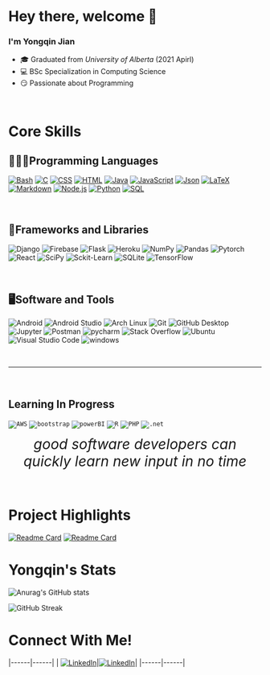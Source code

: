 # Hey there, welcome 👋

### I'm Yongqin Jian  
- 🎓 Graduated from *University of Alberta* (2021 Apirl)  
- 💻 BSc Specialization in Computing Science  
- 😏 Passionate about Programming  

<br>

# Core Skills
## 👨🏻‍💻Programming Languages

<p>
<a href="https://www.gnu.org/software/bash/"><img alt="Bash" src="https://img.shields.io/badge/Bash-121011?style=for-the-badge&logo=gnu-bash&logoColor=white"></a>
<a href="http://www.open-std.org/jtc1/sc22/wg14/"><img alt="C" src="https://custom-icon-badges.herokuapp.com/badge/C-blue?style=for-the-badge&logo=c-in-hexagon&logoColor=white"></a>
<a href="https://www.w3schools.com/css/"><img alt="CSS" src="https://img.shields.io/badge/CSS-1572B6?style=for-the-badge&logo=css3&logoColor=white"></a>
<a href="https://www.w3schools.com/html/"><img alt="HTML" src="https://img.shields.io/badge/HTML-E34F26?style=for-the-badge&logo=html5&logoColor=white"></a>
<a href="https://www.java.com/en/"><img alt="Java" src="https://img.shields.io/badge/Java-007396?style=for-the-badge&logo=java&logoColor=white"></a>
<a href="https://www.javascript.com/"><img alt="JavaScript" src="https://img.shields.io/badge/JavaScript-F7DF1E?style=for-the-badge&logo=javascript&logoColor=black"></a>
<a href="https://www.json.org/json-en.html"><img alt="Json" src="https://img.shields.io/badge/-Json-%23808080?style=for-the-badge&logo=json"></a>
<a href="https://www.latex-project.org/"><img alt="LaTeX" src="https://img.shields.io/badge/LaTeX-008080?style=for-the-badge&logo=LaTeX&logoColor=white"></a>
<a href="https://daringfireball.net/projects/markdown/basics"><img alt="Markdown" src="https://img.shields.io/badge/Markdown-000000?style=for-the-badge&logo=markdown&logoColor=white"></a>
<a href="https://nodejs.org/en/"><img alt="Node.js" src="https://img.shields.io/badge/Node.js-43853D?style=for-the-badge&logo=node.js&logoColor=white"></a>
<a href="https://www.python.org/"><img alt="Python" src="https://img.shields.io/badge/Python-14354C?style=for-the-badge&logo=python&logoColor=white"></a>
<a href="https://www.w3schools.com/sql/"><img alt="SQL" src="https://custom-icon-badges.herokuapp.com/badge/SQL-025E8C?style=for-the-badge&logo=database&logoColor=white"></a>

</p><br>

## 🧰Frameworks and Libraries
<p>
<img alt="Django" src="https://img.shields.io/badge/Django-1AD75C?style=for-the-badge&logo=django">
<img alt="Firebase" src="https://img.shields.io/badge/Firebase-C28E0D?style=for-the-badge&logo=firebase">
<img alt="Flask" src="https://img.shields.io/badge/Flask-grey?style=for-the-badge&logo=flask&logoColor=white">
<img alt="Heroku" src="https://img.shields.io/badge/Heroku-430098?style=for-the-badge&logo=heroku&logoColor=white">
<img alt="NumPy" src="https://img.shields.io/badge/Numpy-013243?style=for-the-badge&logo=numpy">
<img alt="Pandas" src="https://img.shields.io/badge/Pandas-150458?style=for-the-badge&logo=pandas&logoColor=white">
<img alt="Pytorch" src="https://img.shields.io/badge/Pytorch-E7E8DE?style=for-the-badge&logo=pytorch">
<img alt="React" src="https://img.shields.io/badge/React-20232a?style=for-the-badge&logo=react&logoColor=%2361DAFB">
<img alt="SciPy" src="https://img.shields.io/badge/SciPy-8CAAE6?style=for-the-badge&logo=SciPy&logoColor=white">
<img alt="Sckit-Learn" src="https://img.shields.io/badge/Sckit--Learn-F7931E?style=for-the-badge&logo=Scikit-learn&logoColor=white">
<img alt="SQLite" src="https://img.shields.io/badge/-SQLite-659CC1?style=for-the-badge&logo=sqlite">
<img alt="TensorFlow" src="https://img.shields.io/badge/TensorFlow-FF6F00?style=for-the-badge&logo=TensorFlow&logoColor=white">
</p><br>

## 🖥️Software and Tools
<p>
<img alt="Android" src="https://img.shields.io/badge/Android-3DDC84?style=for-the-badge&logo=android&logoColor=white">
<img alt="Android Studio" src="https://img.shields.io/badge/Android%20Studio-green?style=for-the-badge&logo=android-studio&logoColor=white">
<img alt="Arch Linux" src="https://img.shields.io/badge/Linux-FCC624?style=for-the-badge&logo=linux&logoColor=white">
<img alt="Git" src="https://img.shields.io/badge/Git-F05033.svg?style=for-the-badge&logo=git&logoColor=white">
<img alt="GitHub Desktop" src="https://img.shields.io/badge/github desktop-181717?style=for-the-badge&logo=github&logoColor=white">
<img alt="Jupyter" src="https://img.shields.io/badge/Jupyter-F37626.svg?style=for-the-badge&logo=Jupyter&logoColor=white">
<img alt="Postman" src="https://img.shields.io/badge/Postman-FF6C37?style=for-the-badge&logo=postman&logoColor=white">
<img alt="pycharm" src="https://img.shields.io/badge/pycharm-1AD117?style=for-the-badge&logo=pycharm&logoColor=black">
<img alt="Stack Overflow" src="https://img.shields.io/badge/-Stack%20Overflow-FE7A16?style=for-the-badge&logo=stack-overflow&logoColor=white">
<img alt="Ubuntu" src="https://img.shields.io/badge/ubuntu-E95420?style=for-the-badge&logo=ubuntu&logoColor=white">
<img alt="Visual Studio Code" src="https://img.shields.io/badge/Visual%20Studio%20Code-0078d7.svg?style=for-the-badge&logo=visual-studio-code&logoColor=white">
<img alt="windows" src="https://img.shields.io/badge/windows-0078D6?style=for-the-badge&logo=windows&logoColor=white">
</p>

<br>

----
<br>

## Learning In Progress
<code><img alt="AWS" src="https://www.vectorlogo.zone/logos/amazon_aws/amazon_aws-ar21.svg"></code>
<code><img alt="bootstrap" src="https://www.vectorlogo.zone/logos/getbootstrap/getbootstrap-ar21.svg"></code>
<code><img alt="powerBI" src="https://www.vectorlogo.zone/logos/microsoft_powerbi/microsoft_powerbi-ar21.svg"></code>
<code><img alt="R" src="https://www.vectorlogo.zone/logos/r-project/r-project-ar21.svg"></code>
<code><img alt="PHP" src="https://www.vectorlogo.zone/logos/php/php-ar21.svg"></code>
<code><img alt=".net" src="https://www.vectorlogo.zone/logos/dotnet/dotnet-ar21.svg"></code>
<center><dev style="font-size:2em;"><i>good software developers can quickly learn new input in no time</i></dev></center>
<br>
<br>

# Project Highlights
[![Readme Card](https://github-readme-stats.vercel.app/api/pin/?username=yongqinjian&repo=Bee)](https://github.com/YongqinJian/Bee)
[![Readme Card](https://github-readme-stats.vercel.app/api/pin/?username=CMPUT404W21-Team3&repo=social-distribution)](https://github.com/CMPUT404W21-Team3/social-distribution)

# Yongqin's Stats
![Anurag's GitHub stats](https://github-readme-stats.vercel.app/api?username=yongqinjian&show_icons=true)

![GitHub Streak](https://github-readme-streak-stats.herokuapp.com/?user=yongqinjian)


# Connect With Me!
|------|------|
|	[![LinkedIn](https://img.shields.io/badge/LinkedIn-0773EC?logo=linkedin&logoColor=white)](https://linkedin.com/in/yongqin-jian-b788371a2)|[![LinkedIn](https://img.shields.io/badge/Gmail-EA4335?logo=gmail&logoColor=white)](mailto:jianyqgo@gmail.com)|
|------|------|


